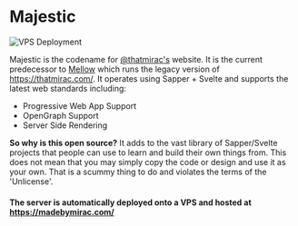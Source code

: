 # Majestic
![VPS Deployment](https://github.com/Renaitare/Majestic/workflows/VPS%20Deployment/badge.svg)

Majestic is the codename for [@thatmirac's](https://twitter.com/thatmirac) website.
It is the current predecessor to [Mellow](https://github.com/Renaitare/Mellow) which runs the legacy version of https://thatmirac.com/.
It operates using Sapper + Svelte and supports the latest web standards including:
- Progressive Web App Support
- OpenGraph Support
- Server Side Rendering

**So why is this open source?**
It adds to the vast library of Sapper/Svelte projects that people can use to learn and build their own things from.
This does not mean that you may simply copy the code or design and use it as your own.
That is a scummy thing to do and violates the terms of the 'Unlicense'.

#### The server is automatically deployed onto a VPS and hosted at https://madebymirac.com/
